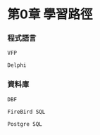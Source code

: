 # 第0章 學習路徑

### 程式語言

```text
VFP

Delphi
```

### 資料庫

```text
DBF

FireBird SQL

Postgre SQL
```



